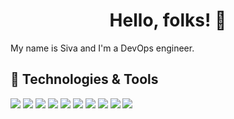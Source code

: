 <h1 align='center'>Hello, folks! 👋</h1>
My name is Siva and I'm a DevOps engineer.

## 🔧 Technologies & Tools
![](https://img.shields.io/badge/Cloud-AWS-informational?style=flat&logo=amazonaws&logoColor=white&color=3a2bbc)
![](https://img.shields.io/badge/IoC-Terraform-informational?style=flat&logo=terraform&logoColor=white&color=3a2bbc)
![](https://img.shields.io/badge/OS-Linux-informational?style=flat&logo=linux&logoColor=white&color=3a2bbc)
![](https://img.shields.io/badge/Script-Python-informational?style=flat&logo=python&logoColor=white&color=3a2bbc)
![](https://img.shields.io/badge/Shell-Bash-informational?style=flat&logo=gnu-bash&logoColor=white&color=3a2bbc)
![](https://img.shields.io/badge/Tools-Asible-informational?style=flat&logo=ansible&logoColor=white&color=3a2bbc)
![](https://img.shields.io/badge/Tools-PostgreSQL-informational?style=flat&logo=postgresql&logoColor=white&color=3a2bbc)
![](https://img.shields.io/badge/Tools-Docker-informational?style=flat&logo=docker&logoColor=white&color=3a2bbc)
![](https://img.shields.io/badge/Tools-DockerSwarm-informational?style=flat&logo=docker&logoColor=white&color=3a2bbc)
![](https://img.shields.io/badge/Tools-Kubernetes-informational?style=flat&logo=kubernetes&logoColor=white&color=3a2bbc)

<!--
**sivapaul/sivapaul** is a ✨ _special_ ✨ repository because its `README.md` (this file) appears on your GitHub profile.

Here are some ideas to get you started:

- 🔭 I’m currently working on ...
- 🌱 I’m currently learning ...
- 👯 I’m looking to collaborate on ...
- 🤔 I’m looking for help with ...
- 💬 Ask me about ...
- 📫 How to reach me: ...
- 😄 Pronouns: ...
- ⚡ Fun fact: ...
-->

